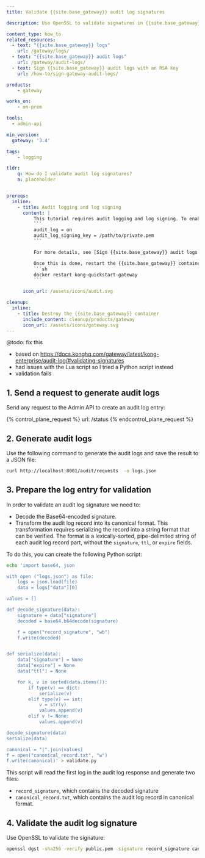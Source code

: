 ```yaml
---
title: Validate {{site.base_gateway}} audit log signatures

description: Use OpenSSL to validate signatures in {{site.base_gateway}} audit logs.

content_type: how_to
related_resources:
  - text: "{{site.base_gateway}} logs"
    url: /gateway/logs/
  - text: "{{site.base_gateway}} audit logs"
    url: /gateway/audit-logs/
  - text: Sign {{site.base_gateway}} audit logs with an RSA key
    url: /how-to/sign-gateway-audit-logs/

products:
    - gateway

works_on:
    - on-prem

tools:
  - admin-api

min_version:
  gateway: '3.4'

tags:
    - logging

tldr:
    q: How do I validate audit log signatures?
    a: placeholder


prereqs:
  inline: 
    - title: Audit logging and log signing
      content: |
          This tutorial requires audit logging and log signing. To enable these features, add the following lines to `kong.conf`:
          ```
          audit_log = on
          audit_log_signing_key = /path/to/private.pem
          ```

          For more details, see [Sign {{site.base_gateway}} audit logs with an RSA key](/how-to/sign-gateway-audit-logs/).

          Once this is done, restart the {{site.base_gateway}} container:
          ```sh
          docker restart kong-quickstart-gateway
          ```

      icon_url: /assets/icons/audit.svg

cleanup:
  inline:
    - title: Destroy the {{site.base_gateway}} container
      include_content: cleanup/products/gateway
      icon_url: /assets/icons/gateway.svg
---
```


@todo: fix this

- based on https://docs.konghq.com/gateway/latest/kong-enterprise/audit-log/#validating-signatures
- had issues with the Lua script so I tried a Python script instead
- validation fails

## 1. Send a request to generate audit logs

Send any request to the Admin API to create an audit log entry:

{% control_plane_request %}
url: /status
{% endcontrol_plane_request %}

## 2. Generate audit logs

Use the following command to generate the audit logs and save the result to a JSON file:

```sh
curl http://localhost:8001/audit/requests  -o logs.json
```

## 3. Prepare the log entry for validation

In order to validate an audit log signature we need to:
* Decode the Base64-encoded signature.
* Transform the audit log record into its canonical format. This transformation requires serializing the record into a string format that can be verified. The format is a lexically-sorted, pipe-delimited string of each audit log record part, without the `signature`, `ttl`, or `expire` fields.

To do this, you can create the following Python script:
```sh
echo 'import base64, json

with open ("logs.json") as file:
    logs = json.load(file)
    data = logs["data"][0]

values = []

def decode_signature(data):
    signature = data["signature"]
    decoded = base64.b64decode(signature)

    f = open("record_signature", "wb")
    f.write(decoded)


def serialize(data):
    data["signature"] = None
    data["expire"] = None
    data["ttl"] = None

    for k, v in sorted(data.items()):
        if type(v) == dict:
            serialize(v)
        elif type(v) == int:
            v = str(v)
            values.append(v)
        elif v != None:
            values.append(v)

decode_signature(data)
serialize(data)

canonical = "|".join(values)
f = open("canonical_record.txt", "w")
f.write(canonical)' > validate.py
```

This script will read the first log in the audit log response and generate two files:
* `record_signature`, which contains the decoded signature
* `canonical_record.txt`, which contains the audit log record in canonical format.

## 4. Validate the audit log signature

Use OpenSSL to validate the signature:
```sh
openssl dgst -sha256 -verify public.pem -signature record_signature canonical_record.txt
```





